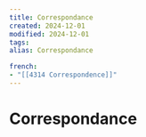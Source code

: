 ```yaml
---
title: Correspondance
created: 2024-12-01
modified: 2024-12-01
tags: 
alias: Correspondance

french:
- "[[4314 Correspondence]]"
---
```

# Correspondance
